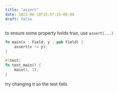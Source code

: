 ```yaml
---
title: "assert"
date: 2023-06-10T15:57:25-06:00
draft: false
---
```


to ensure some property holds true, use `assert(...)`

```rust
fn main(x : Field, y : pub Field) {
    assert(x != y);
}

#[test]
fn test_main() {
    main(1, 2);
}
```

try changing it so the test fails
